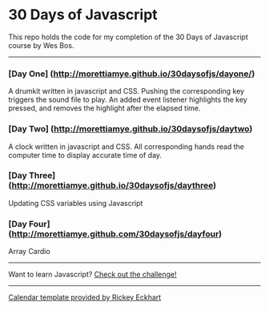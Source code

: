 # 30 Days of Javascript

This repo holds the code for my completion of the 30 Days of Javascript course by Wes Bos.

---
### [Day One] (http://morettiamye.github.io/30daysofjs/dayone/)
A drumkit written in javascript and CSS.  Pushing the corresponding key triggers the sound file to play.  An added event listener highlights the key pressed, and removes the highlight after the elapsed time.

### [Day Two] (http://morettiamye.github.io/30daysofjs/daytwo)
A clock written in javascript and CSS.  All corresponding hands read the computer time to display accurate time of day.


### [Day Three] (http://morettiamye.github.io/30daysofjs/daythree)
Updating CSS variables using Javascript

### [Day Four] (http://morettiamye.github.com/30daysofjs/dayfour)
Array Cardio

---
Want to learn Javascript?  [Check out the challenge!](https://javascript30.com/)

---

[Calendar template provided by Rickey Eckhart](https://codepen.io/rickyeckhardt/pen/EFgKj)
